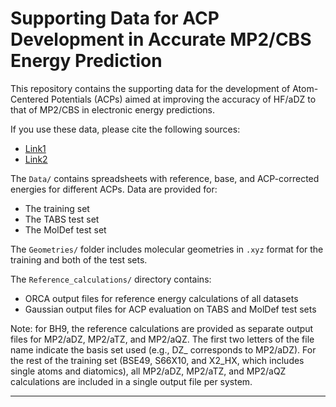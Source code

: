 # Supporting Data for ACP Development in Accurate MP2/CBS Energy Prediction

This repository contains the supporting data for the development of Atom-Centered Potentials (ACPs) aimed at improving the accuracy of HF/aDZ to that of MP2/CBS in electronic energy predictions.

If you use these data, please cite the following sources:

- [Link1](link1)
- [Link2](link2)


The `Data/` contains spreadsheets with reference, base, and ACP-corrected energies for different ACPs. Data are provided for:

- The training set
- The TABS test set
- The MolDef test set


The `Geometries/` folder includes molecular geometries in `.xyz` format for the training and both of the test sets.


The `Reference_calculations/` directory contains:

- ORCA output files for reference energy calculations of all datasets
- Gaussian output files for ACP evaluation on TABS and MolDef test sets

Note: for BH9, the reference calculations are provided as separate output files for MP2/aDZ, MP2/aTZ, and MP2/aQZ. The first two letters of the file name indicate the basis set used (e.g., DZ_ corresponds to MP2/aDZ). For the rest of the training set (BSE49, S66X10, and X2_HX, which includes single atoms and diatomics), all MP2/aDZ, MP2/aTZ, and MP2/aQZ calculations are included in a single output file per system.

---

